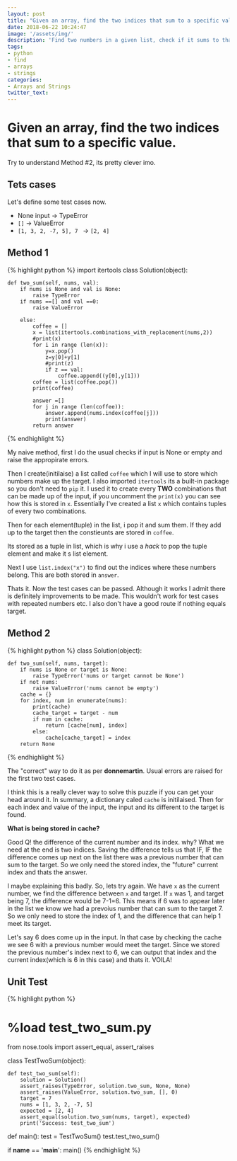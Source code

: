 ```yaml
---
layout: post
title: "Given an array, find the two indices that sum to a specific value."
date: 2018-06-22 10:24:47
image: '/assets/img/'
description: 'Find two numbers in a given list, check if it sums to tha target value, if so print out the indices of those two numbers'
tags:
- python
- find
- arrays
- strings
categories:
- Arrays and Strings
twitter_text:
---
```


# Given an array, find the two indices that sum to a specific value.
Try to understand Method #2, its pretty clever imo.

## Tets cases
Let's define some test cases now.

- None input -> TypeError
- `[]` -> ValueError
- `[1, 3, 2, -7, 5], 7 ` -> `[2, 4]`

## Method 1
{% highlight python %}
import itertools
class Solution(object):

    def two_sum(self, nums, val):
        if nums is None and val is None:
            raise TypeError
        if nums ==[] and val ==0:
            raise ValueError
            
        else:
            coffee = []
            x = list(itertools.combinations_with_replacement(nums,2))
            #print(x)
            for i in range (len(x)):
                y=x.pop()
                z=y[0]+y[1]
                #print(z)
                if z == val:
                    coffee.append((y[0],y[1]))
            coffee = list(coffee.pop())
            print(coffee)
            
            answer =[]
            for j in range (len(coffee)):
                answer.append(nums.index(coffee[j]))
                print(answer)
            return answer
{% endhighlight %}

My naive method, first I do the usual checks if input is None or empty and raise the appropirate errors. 

Then I create(initilaise) a list called `coffee` which I will use to store which numbers make up the target.
I also imported `itertools` its a built-in package so you don't need to `pip` it. 
I used it to create every **TWO** combinations that can be made up of the input, if you uncomment the `print(x)` you can see how this is stored in `x`. Essentially I've created a list `x` which contains tuples of every two combinations.

Then for each element(tuple) in the list, i pop it and sum them. If they add up to the target then the constieunts are stored in `coffee`.

Its stored as a tuple in list, which is why i use a *hack* to pop the tuple element and make it s list element.

Next I use `list.index("x")` to find out the indices where these numbers belong. This are both stored in `answer`.

Thats it. Now the test cases can be passed. Although it works I admit there is definitely improvements to be made. This wouldn't work for test cases with repeated numbers etc. I also don't have a good route if nothing equals target.

## Method 2
{% highlight python %}
class Solution(object):

    def two_sum(self, nums, target):
        if nums is None or target is None:
            raise TypeError('nums or target cannot be None')
        if not nums:
            raise ValueError('nums cannot be empty')
        cache = {}
        for index, num in enumerate(nums):
            print(cache)
            cache_target = target - num
            if num in cache:
                return [cache[num], index]
            else:
                cache[cache_target] = index
        return None
{% endhighlight %}

The "correct" way to do it as per **donnemartin**. Usual errors are raised for the first two test cases.

I think this is a really clever way to solve this puzzle if you can get your head around it. In summary, a dictionary caled `cache` is initilaised. Then for each index and value of the input, the input and its different to the target is found. 

**What is being stored in cache?**

Good Q! the difference of the current number and its index. why? What we need at the end is two indices. Saving the difference tells us that IF, IF the difference comes up next on the list there was a previous number that can sum to the target. So we only need the stored index, the "future" current index and thats the answer.

I maybe explaining this badly. So, lets try again. We have `x` as the current number, we find the difference between `x` and target. If `x` was 1, and target being 7, the difference would be 7-1=6. This means if 6 was to appear later in the list we know we had a prevoius number that can sum to the target 7. So we only need to store the index of 1, and the difference that can help 1 meet its target.

Let's say 6 does come up in the input. In that case by checking the cache we see 6 with a previous number would meet the target. Since we stored the previous number's index next to 6, we can output that index and the current index(which is 6 in this case) and thats it. VOILA!

## Unit Test

{% highlight python %}
# %load test_two_sum.py
from nose.tools import assert_equal, assert_raises


class TestTwoSum(object):

    def test_two_sum(self):
        solution = Solution()
        assert_raises(TypeError, solution.two_sum, None, None)
        assert_raises(ValueError, solution.two_sum, [], 0)
        target = 7
        nums = [1, 3, 2, -7, 5]
        expected = [2, 4]
        assert_equal(solution.two_sum(nums, target), expected)
        print('Success: test_two_sum')


def main():
    test = TestTwoSum()
    test.test_two_sum()


if __name__ == '__main__':
    main()
{% endhighlight %}














